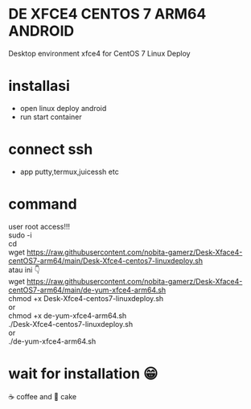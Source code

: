 # DE XFCE4 CENTOS 7 ARM64 ANDROID
Desktop environment xfce4 for CentOS 7 Linux Deploy
# installasi
- open linux deploy android <br>
- run start container
# connect ssh
- app putty,termux,juicessh etc
# command
user root access!!!<br>
sudo -i <br>
cd <br>
wget https://raw.githubusercontent.com/nobita-gamerz/Desk-Xface4-centOS7-arm64/main/Desk-Xfce4-centos7-linuxdeploy.sh <br>
atau ini 👇
<br>
wget https://raw.githubusercontent.com/nobita-gamerz/Desk-Xface4-centOS7-arm64/main/de-yum-xfce4-arm64.sh
<br>
chmod +x Desk-Xfce4-centos7-linuxdeploy.sh
<br>
or
<br>
chmod +x de-yum-xfce4-arm64.sh
<br>
./Desk-Xfce4-centos7-linuxdeploy.sh
<br>
or
<br>
./de-yum-xfce4-arm64.sh
# wait for installation 😁
☕ coffee and 🍰 cake
